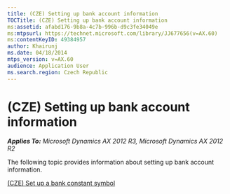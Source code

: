 ```yaml
---
title: (CZE) Setting up bank account information
TOCTitle: (CZE) Setting up bank account information
ms:assetid: afabd176-9b8a-4c7b-996b-d9c3fe34049e
ms:mtpsurl: https://technet.microsoft.com/library/JJ677656(v=AX.60)
ms:contentKeyID: 49384957
author: Khairunj
ms.date: 04/18/2014
mtps_version: v=AX.60
audience: Application User
ms.search.region: Czech Republic
---
```


# (CZE) Setting up bank account information 


_**Applies To:** Microsoft Dynamics AX 2012 R3, Microsoft Dynamics AX 2012 R2_

The following topic provides information about setting up bank account information.

[(CZE) Set up a bank constant symbol](cze-set-up-a-bank-constant-symbol.md)

  


